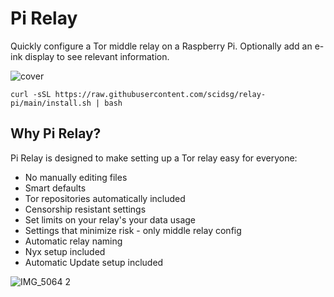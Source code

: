 # Pi Relay

 Quickly configure a Tor middle relay on a Raspberry Pi. Optionally add an e-ink display to see relevant information.
 
 ![cover](https://github.com/scidsg/pi-relay/assets/28545431/9a98e046-0d3d-4070-81de-14d754c4b4ed)

 ```
 curl -sSL https://raw.githubusercontent.com/scidsg/relay-pi/main/install.sh | bash
 ```

## Why Pi Relay?

Pi Relay is designed to make setting up a Tor relay easy for everyone:

* No manually editing files
* Smart defaults
* Tor repositories automatically included
* Censorship resistant settings
* Set limits on your relay's your data usage
* Settings that minimize risk - only middle relay config
* Automatic relay naming
* Nyx setup included
* Automatic Update setup included

![IMG_5064 2](https://github.com/scidsg/relay-pi/assets/28545431/f2051475-0191-416b-9522-2f9e18cfba44)
